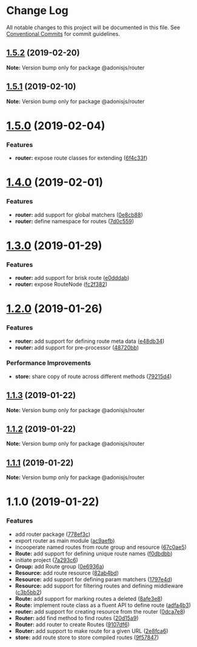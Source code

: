 # Change Log

All notable changes to this project will be documented in this file.
See [Conventional Commits](https://conventionalcommits.org) for commit guidelines.

## [1.5.2](https://github.com/adonisjs/adonis-framework/tree/master/packages/router/compare/@adonisjs/router@1.5.1...@adonisjs/router@1.5.2) (2019-02-20)

**Note:** Version bump only for package @adonisjs/router





## [1.5.1](https://github.com/adonisjs/adonis-framework/tree/master/packages/router/compare/@adonisjs/router@1.5.0...@adonisjs/router@1.5.1) (2019-02-10)

**Note:** Version bump only for package @adonisjs/router





# [1.5.0](https://github.com/adonisjs/adonis-framework/tree/master/packages/router/compare/@adonisjs/router@1.4.0...@adonisjs/router@1.5.0) (2019-02-04)


### Features

* **router:** expose route classes for extending ([6f4c33f](https://github.com/adonisjs/adonis-framework/tree/master/packages/router/commit/6f4c33f))





# [1.4.0](https://github.com/adonisjs/adonis-framework/tree/master/packages/router/compare/@adonisjs/router@1.3.0...@adonisjs/router@1.4.0) (2019-02-01)


### Features

* **router:** add support for global matchers ([0e8cb88](https://github.com/adonisjs/adonis-framework/tree/master/packages/router/commit/0e8cb88))
* **router:** define namespace for routes ([7d0c559](https://github.com/adonisjs/adonis-framework/tree/master/packages/router/commit/7d0c559))





# [1.3.0](https://github.com/adonisjs/adonis-framework/tree/master/packages/router/compare/@adonisjs/router@1.2.0...@adonisjs/router@1.3.0) (2019-01-29)


### Features

* **router:** add support for brisk route ([e0dddab](https://github.com/adonisjs/adonis-framework/tree/master/packages/router/commit/e0dddab))
* **router:** expose RouteNode ([fc2f382](https://github.com/adonisjs/adonis-framework/tree/master/packages/router/commit/fc2f382))





# [1.2.0](https://github.com/adonisjs/adonis-framework/tree/master/packages/router/compare/@adonisjs/router@1.1.3...@adonisjs/router@1.2.0) (2019-01-26)


### Features

* **router:** add support for defining route meta data ([e48db34](https://github.com/adonisjs/adonis-framework/tree/master/packages/router/commit/e48db34))
* **router:** add support for pre-processor ([48720bb](https://github.com/adonisjs/adonis-framework/tree/master/packages/router/commit/48720bb))


### Performance Improvements

* **store:** share copy of route across different methods ([79215d4](https://github.com/adonisjs/adonis-framework/tree/master/packages/router/commit/79215d4))





## [1.1.3](https://github.com/adonisjs/adonis-framework/tree/master/packages/router/compare/@adonisjs/router@1.1.2...@adonisjs/router@1.1.3) (2019-01-22)

**Note:** Version bump only for package @adonisjs/router





## [1.1.2](https://github.com/adonisjs/adonis-framework/tree/master/packages/router/compare/@adonisjs/router@1.1.1...@adonisjs/router@1.1.2) (2019-01-22)

**Note:** Version bump only for package @adonisjs/router





## [1.1.1](https://github.com/adonisjs/adonis-framework/tree/master/packages/router/compare/@adonisjs/router@1.1.0...@adonisjs/router@1.1.1) (2019-01-22)

**Note:** Version bump only for package @adonisjs/router





# 1.1.0 (2019-01-22)


### Features

* add router package ([778ef3c](https://github.com/adonisjs/adonis-framework/tree/master/packages/router/commit/778ef3c))
* export router as main module ([ac9aefb](https://github.com/adonisjs/adonis-framework/tree/master/packages/router/commit/ac9aefb))
* incooperate named routes from route group and resource ([67c0ae5](https://github.com/adonisjs/adonis-framework/tree/master/packages/router/commit/67c0ae5))
* **Route:** add support for defining unique route names ([f0dbdbb](https://github.com/adonisjs/adonis-framework/tree/master/packages/router/commit/f0dbdbb))
* initiate project ([7a293c6](https://github.com/adonisjs/adonis-framework/tree/master/packages/router/commit/7a293c6))
* **Group:** add Route group ([0e6936a](https://github.com/adonisjs/adonis-framework/tree/master/packages/router/commit/0e6936a))
* **Resource:** add route resource ([82ab4bd](https://github.com/adonisjs/adonis-framework/tree/master/packages/router/commit/82ab4bd))
* **Resource:** add support for defining param matchers ([1797e4d](https://github.com/adonisjs/adonis-framework/tree/master/packages/router/commit/1797e4d))
* **Resource:** add support for filtering routes and defining middleware ([c3b5bb2](https://github.com/adonisjs/adonis-framework/tree/master/packages/router/commit/c3b5bb2))
* **Route:** add support for marking routes a deleted ([8afe3e8](https://github.com/adonisjs/adonis-framework/tree/master/packages/router/commit/8afe3e8))
* **Route:** implement route class as a fluent API to define route ([adfa4b3](https://github.com/adonisjs/adonis-framework/tree/master/packages/router/commit/adfa4b3))
* **router:** add support for creating resource from the router ([0dca7e8](https://github.com/adonisjs/adonis-framework/tree/master/packages/router/commit/0dca7e8))
* **Router:** add find method to find routes ([20d15a9](https://github.com/adonisjs/adonis-framework/tree/master/packages/router/commit/20d15a9))
* **Router:** add router to create Routes ([9107df6](https://github.com/adonisjs/adonis-framework/tree/master/packages/router/commit/9107df6))
* **Router:** add support to make route for a given URL ([2e8fca6](https://github.com/adonisjs/adonis-framework/tree/master/packages/router/commit/2e8fca6))
* **store:** add route store to store compiled routes ([9f57847](https://github.com/adonisjs/adonis-framework/tree/master/packages/router/commit/9f57847))
